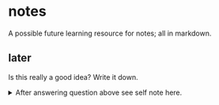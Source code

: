 # notes

A possible future learning resource for notes; all in markdown.

## later

Is this really a good idea? Write it down.

<details>
  <summary>After answering question above see self note here.</summary>

  Self-note: Maybe cheat / tldr tool is better than this.
  Self-note #2: Self hosting notes could be a good idea. Also with some neovim tools I could just "connect" to my notes from anywhere.
</details>
